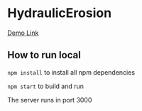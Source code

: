 # HydraulicErosion

[Demo Link](https://ygr4789.github.io/HydraulicErosion-Simulation/)

## How to run local

`npm install` to install all npm dependencies

`npm start` to build and run

The server runs in port 3000
